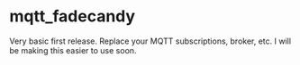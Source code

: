 # mqtt_fadecandy
Very basic first release. Replace your MQTT subscriptions, broker, etc. I will be making this easier to use soon.

